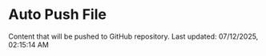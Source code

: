 # Auto Push File

Content that will be pushed to GitHub repository.
Last updated: 07/12/2025, 02:15:14 AM